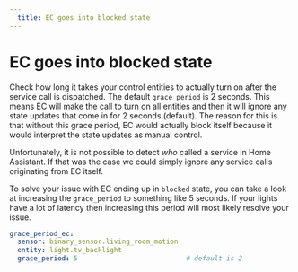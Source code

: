 ```yaml
---
  title: EC goes into blocked state
---
```


# EC goes into blocked state
Check how long it takes your control entities to actually turn on after the service call is dispatched. The default `grace_period` is 2 seconds.
This means EC will make the call to turn on all entities and then it will ignore any state updates that come in for 2 seconds (default). The reason for this is that without this grace period, EC would actually block itself because it would interpret the state updates as manual control.

Unfortunately, it is not possible to detect *who* called a service in Home Assistant. If that was the case we could simply ignore any service calls originating from EC itself.

To solve your issue with EC ending up in `blocked` state, you can take a look at increasing the `grace_period` to something like 5 seconds. If your lights have a lot of latency then increasing this period will most likely resolve your issue.

```yaml
grace_period_ec:
  sensor: binary_sensor.living_room_motion
  entity: light.tv_backlight
  grace_period: 5                           # default is 2
```